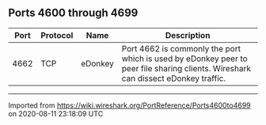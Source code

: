 ## Ports 4600 through 4699


| Port | Protocol | Name    | Description                                                                                                                       |
| ---- | -------- | ------- | --------------------------------------------------------------------------------------------------------------------------------- |
| 4662 | TCP      | eDonkey | Port 4662 is commonly the port which is used by eDonkey peer to peer file sharing clients. Wireshark can dissect eDonkey traffic. |


---

Imported from https://wiki.wireshark.org/PortReference/Ports4600to4699 on 2020-08-11 23:18:09 UTC
